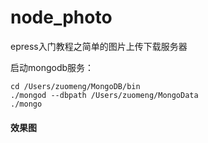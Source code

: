 # node_photo
epress入门教程之简单的图片上传下载服务器

启动mongodb服务：
 ```
cd /Users/zuomeng/MongoDB/bin
./mongod --dbpath /Users/zuomeng/MongoData 
./mongo
```
#### 效果图
